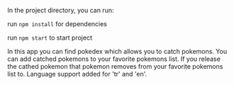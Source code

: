 

In the project directory, you can run:

run `npm install` for dependencies

run `npm start` to start project

In this app you can find pokedex which allows you to catch pokemons. You can add catched pokemons to your favorite pokemons list. If you release the cathed pokemon that pokemon removes from your favorite pokemons list to. Language support added for 'tr' and 'en'.

